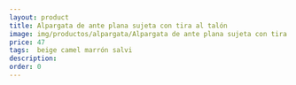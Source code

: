 ```yaml
---
layout: product
title: Alpargata de ante plana sujeta con tira al talón 
image: img/productos/alpargata/Alpargata de ante plana sujeta con tira al talón =47 = beige camel marrón salvi.webp
price: 47 
tags:  beige camel marrón salvi
description: 
order: 0
---
```

